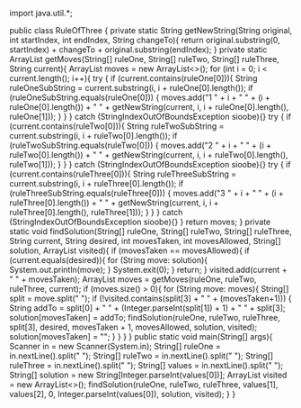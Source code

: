 import java.util.*;

public class RuleOfThree {
    private static String getNewString(String original, int startIndex, int endIndex, String changeTo){
        return original.substring(0, startIndex) +  changeTo + original.substring(endIndex);
    }
    private static ArrayList<String> getMoves(String[] ruleOne, String[] ruleTwo, String[] ruleThree, String current){
        ArrayList<String> moves = new ArrayList<>();
        for (int i = 0; i < current.length(); i++){
            try {
                if (current.contains(ruleOne[0])){
                    String ruleOneSubString = current.substring(i, i + ruleOne[0].length());
                    if (ruleOneSubString.equals(ruleOne[0])) {
                        moves.add("1 " + i + " " + (i + ruleOne[0].length()) + " " + getNewString(current, i, i + ruleOne[0].length(), ruleOne[1]));
                    }
                } } catch (StringIndexOutOfBoundsException sioobe){}
            try {
                if (current.contains(ruleTwo[0])){
                    String ruleTwoSubString = current.substring(i, i + ruleTwo[0].length());
                    if (ruleTwoSubString.equals(ruleTwo[0])) {
                        moves.add("2 " + i + " " + (i + ruleTwo[0].length()) + " " + getNewString(current, i, i + ruleTwo[0].length(), ruleTwo[1]));
                    }
                } } catch (StringIndexOutOfBoundsException sioobe){}
            try {
                if (current.contains(ruleThree[0])){
                    String ruleThreeSubString = current.substring(i, i + ruleThree[0].length());
                    if (ruleThreeSubString.equals(ruleThree[0])) {
                        moves.add("3 " + i + " " + (i + ruleThree[0].length()) + " " + getNewString(current, i, i + ruleThree[0].length(), ruleThree[1]));
                    }
                } } catch (StringIndexOutOfBoundsException sioobe){}
        }
        return moves;
    }
    private static void findSolution(String[] ruleOne, String[] ruleTwo, String[] ruleThree,
                                     String current, String desired, int movesTaken, int movesAllowed, String[] solution, ArrayList<String> visited){
        if (movesTaken == movesAllowed){
            if (current.equals(desired)){
                for (String move: solution){
                    System.out.println(move);
                }
                System.exit(0);
            }
            return;
        }
        visited.add(current + " " + movesTaken);
        ArrayList<String> moves = getMoves(ruleOne, ruleTwo, ruleThree, current);
        if (moves.size() > 0){
            for (String move: moves){
                String[] split = move.split(" ");
                if (!visited.contains(split[3] + " " + (movesTaken+1))) {
                    String addTo = split[0] + " " + (Integer.parseInt(split[1]) + 1) + " " + split[3];
                    solution[movesTaken] = addTo;
                    findSolution(ruleOne, ruleTwo, ruleThree, split[3], desired, movesTaken + 1, movesAllowed, solution, visited);
                    solution[movesTaken] = "";
                }
            }
        }
    }
    public static void main(String[] args){
        Scanner in = new Scanner(System.in);
        String[] ruleOne = in.nextLine().split(" ");
        String[] ruleTwo = in.nextLine().split(" ");
        String[] ruleThree = in.nextLine().split(" ");
        String[] values = in.nextLine().split(" ");
        String[] solution = new String[Integer.parseInt(values[0])];
        ArrayList<String> visited = new ArrayList<>();
        findSolution(ruleOne, ruleTwo, ruleThree, values[1], values[2], 0, Integer.parseInt(values[0]), solution, visited);
    }
}
